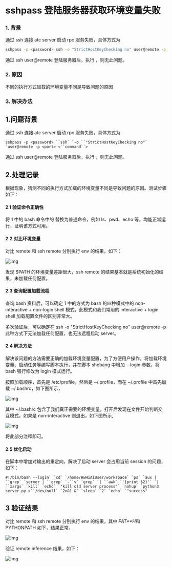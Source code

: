 # sshpass 登陆服务器获取环境变量失败

### 1. 背景

通过 ssh 连接 atc server 启动 rpc 服务失败，具体方式为

```bash
sshpass -p <password> ssh -o "StrictHostKeyChecking no" user@remote -p <port> <command>
```

通过 ssh user@remote 登陆服务器后，执行 <command>，则无此问题。

### 2. 原因

不同的执行方式加载的环境变量不同是导致问题的原因

### 3. 解决办法

## 1.问题背景

通过 ssh 连接 atc server 启动 rpc 服务失败，具体方式为

```
sshpass -p <password> ``ssh` `-o ``"StrictHostKeyChecking no"` `user@remote -p <port> <``command``>
```

通过 ssh user@remote 登陆服务器后，执行 <command>，则无此问题。

## 2.处理记录

根据现象，猜测不同的执行方式加载的环境变量不同是导致问题的原因。测试步骤如下：

#### 2.1 验证命令正确性

将 1 中的 bash 命令中的 <command> 替换为普通命令，例如 ls、pwd、echo 等，均能正常运行，证明该方式可用。

#### 2.2 对比环境变量

对比 remote 和 ssh remote 分别执行 env 的结果，如下：

![img](https://confluence.momenta.works/download/attachments/109697946/image2021-2-2_21-3-8.png?version=1&modificationDate=1612270988517&api=v2)

发现 $PATH 的环境变量差距很大，ssh remote 的结果基本就是系统初始化的结果，未加载任何配置。

#### 2.3 查询配置加载流程

查询 bash 资料后，可以确定 1 中的方式为 bash 的四种模式中的 non-interactive + non-login shell 模式，此模式和我们常用的 interactive + login shell 加载配置文件的区别非常大。

多次验证后，可以确定在 ssh -o "StrictHostKeyChecking no" user@remote -p <port> <command> 此种方式下无法加载任何配置，也无法远程启动 server。

#### 2.4 解决方法

解决该问题的方法需要正确的加载环境变量配置，为了方便用户操作，将加载环境变量、启动任务等编写脚本执行，并在脚本 shebang 中增加 --login 参数，将 bash 强行修改为 login 模式运行。

按照加载顺序，首先是 /etc/profile，然后是 ~/.profile，而在 ~/.profile 中首先加载 ~/.bashrc，如下图所示，

![img](https://confluence.momenta.works/download/attachments/109697946/image2021-2-2_21-17-40.png?version=1&modificationDate=1612271860850&api=v2)

其中 ~/.bashrc 包含了我们真正需要的环境变量，打开后发现在文件开始判断交互模式，如果是 non-interactive 则退出，如下图所示,

![img](https://confluence.momenta.works/download/attachments/109697946/image2021-2-2_21-20-13.png?version=1&modificationDate=1612272013411&api=v2)

将此部分注释即可。

#### 2.5 优化启动

在脚本中增加对输出的重定向，解决了启动 server 会占用当前 session 的问题，如下：

```
#!/bin/bash --login` `cd` `/home/HwHiAiUser/workspace` `ps` `aux | ``grep` `server | ``grep` `-``v` `grep` `| ``awk` `'{print $2}'` `| ``xargs` `kill` `echo` `"kill old server process"` `nohup` `python3 server.py >``/dev/null` `2>&1 &` `sleep` `2` `echo` `"success"
```



## 3 验证结果

对比 remote 和 ssh remote 分别执行 env 的结果，其中 *PAT**H*和 PYTHONPATH 如下，结果正常。

![img](https://confluence.momenta.works/download/attachments/109697946/image2021-2-2_21-21-43.png?version=1&modificationDate=1612272103393&api=v2)

验证 remote inference 结果，如下：

![img](https://confluence.momenta.works/download/attachments/109697946/image2021-2-2_21-30-25.png?version=1&modificationDate=1612272625636&api=v2)